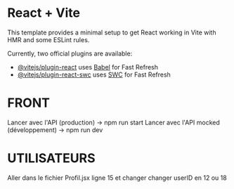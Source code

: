 # React + Vite

This template provides a minimal setup to get React working in Vite with HMR and some ESLint rules.

Currently, two official plugins are available:

- [@vitejs/plugin-react](https://github.com/vitejs/vite-plugin-react/blob/main/packages/plugin-react/README.md) uses [Babel](https://babeljs.io/) for Fast Refresh
- [@vitejs/plugin-react-swc](https://github.com/vitejs/vite-plugin-react-swc) uses [SWC](https://swc.rs/) for Fast Refresh

# FRONT

Lancer avec l'API (production) -> npm run start
Lancer avec l'API mocked (développement) -> npm run dev

# UTILISATEURS

Aller dans le fichier Profil.jsx ligne 15 et changer changer userID en 12 ou 18